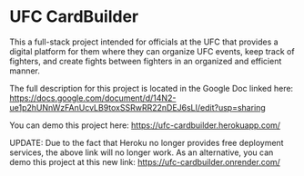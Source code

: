 # UFC CardBuilder

This a full-stack project intended for officials at the UFC that provides a digital platform for them where they can organize UFC events, keep track of fighters, and create fights between fighters in an organized and efficient manner.

The full description for this project is located in the Google Doc linked here: https://docs.google.com/document/d/14N2-ue1p2hUNnWzFAnUcvLB9toxSSRwRR22nDEJ6sLI/edit?usp=sharing

You can demo this project here: https://ufc-cardbuilder.herokuapp.com/

UPDATE: Due to the fact that Heroku no longer provides free deployment services, the above link will no longer work. As an alternative, you can demo this project at this new link: https://ufc-cardbuilder.onrender.com/
